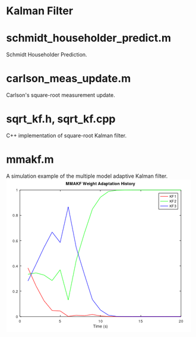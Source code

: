 # Kalman Filter


# schmidt_householder_predict.m

Schmidt Householder Prediction.

# carlson_meas_update.m

Carlson's square-root measurement update.

# sqrt_kf.h, sqrt_kf.cpp

C++ implementation of square-root Kalman filter.

# mmakf.m
A simulation example of the multiple model adaptive Kalman filter.
![](https://github.com/eunhwanshin/KalmanFilter/blob/main/img/mmakf.png)
